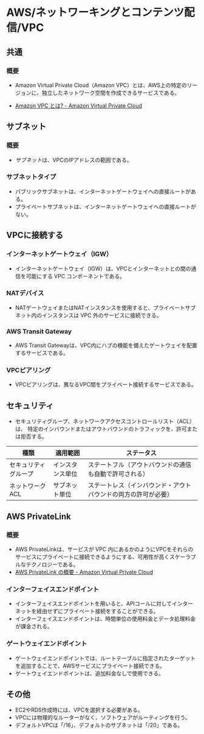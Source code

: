 # AWS/ネットワーキングとコンテンツ配信/VPC

## 共通

### 概要

- Amazon Virtual Private Cloud（Amazon VPC）とは、AWS上の特定のリージョンに、独立したネットワーク空間を作成できるサービスである。

- [Amazon VPC とは? - Amazon Virtual Private Cloud](https://docs.aws.amazon.com/ja_jp/vpc/latest/userguide/what-is-amazon-vpc.html)

## サブネット

### 概要

- *サブネット*は、VPCのIPアドレスの範囲である。

### サブネットタイプ

- パブリックサブネットは、インターネットゲートウェイへの直接ルートがある。
- プライベートサブネットは、インターネットゲートウェイへの直接ルートがない。

## VPCに接続する

### インターネットゲートウェイ（IGW）

- インターネットゲートウェイ（IGW）は、VPCとインターネットとの間の通信を可能にする VPC コンポーネントである。

### NATデバイス

- NATゲートウェイまたはNATインスタンスを使用すると、プライベートサブネット内のインスタンスは VPC 外のサービスに接続できる。

### AWS Transit Gateway

- AWS Transit Gatewayは、VPC内にハブの機能を備えたゲートウェイを配置するサービスである。

### VPCピアリング

- VPCピアリングは、異なるVPC間をプライベート接続するサービスである。

## セキュリティ

- セキュリティグループ、ネットワークアクセスコントロールリスト（ACL）は、
  特定のインバウンドまたはアウトバウンドのトラフィックを、許可または拒否する。

| 種類                 | 適用範囲         | ステータス                                                   |
| -------------------- | ---------------- | ------------------------------------------------------------ |
| セキュリティグループ | インスタンス単位 | ステートフル（アウトバウンドの通信も自動で許可される）       |
| ネットワークACL      | サブネット単位   | ステートレス（インバウンド・アウトバウンドの両方の許可が必要） |

## AWS PrivateLink

### 概要

- AWS PrivateLinkは、サービスが VPC 内にあるかのようにVPCをそれらのサービスにプライベートに接続できるようにする、可用性が高くスケーラブルなテクノロジーである。
- [AWS PrivateLink の概要 - Amazon Virtual Private Cloud](https://docs.aws.amazon.com/ja_jp/vpc/latest/privatelink/what-is-privatelink.html)

### インターフェイスエンドポイント

- インターフェイスエンドポイントを用いると、APIコールに対してインターネットを経由せずにプライベート接続をすることができる。
- インターフェイスエンドポイントは、時間単位の使用料金とデータ処理料金が課金される。

### ゲートウェイエンドポイント

- ゲートウェイエンドポイントでは、ルートテーブルに指定されたターゲットを追加することで、AWSサービスにプライベート接続できる。
- ゲートウェイエンドポイントは、追加料金なしで使用できる。

## その他

- EC2やRDS作成時には、VPCを選択する必要がある。
- VPCには物理的なルーターがなく、ソフトウェアがルーティングを行う。
- デフォルトVPCは「/16」、デフォルトのサブネットは「/20」である。

